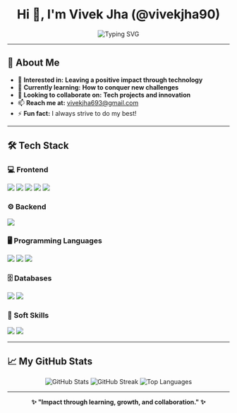 <h1 align="center">Hi 👋, I'm Vivek Jha (@vivekjha90)</h1>
<p align="center">
  <img src="https://readme-typing-svg.demolab.com?font=Fira+Code&pause=1000&center=true&vCenter=true&width=435&lines=Impact+Maker;Tech+Collaborator;Lifelong+Learner" alt="Typing SVG" />
</p>

---

## 👤 About Me

- 👀 **Interested in:** <b>Leaving a positive impact through technology</b>
- 🌱 **Currently learning:** <b>How to conquer new challenges</b>
- 🤝 **Looking to collaborate on:** <b>Tech projects and innovation</b>
- 📫 **Reach me at:** [vivekjha693@gmail.com](mailto:vivekjha693@gmail.com)
- ⚡ **Fun fact:** I always strive to do my best!

---

## 🛠️ Tech Stack

### 💻 Frontend
<p>
  <img src="https://img.shields.io/badge/HTML5-E34F26?style=flat-square&logo=html5&logoColor=white" />
  <img src="https://img.shields.io/badge/CSS3-1572B6?style=flat-square&logo=css3&logoColor=white" />
  <img src="https://img.shields.io/badge/JavaScript-F7DF1E?style=flat-square&logo=javascript&logoColor=black" />
  <img src="https://img.shields.io/badge/Bootstrap-7952B3?style=flat-square&logo=bootstrap&logoColor=white" />
  <img src="https://img.shields.io/badge/React-61DAFB?style=flat-square&logo=react&logoColor=black" />
</p>

### ⚙️ Backend
<p>
  <img src="https://img.shields.io/badge/Node.js-339933?style=flat-square&logo=nodedotjs&logoColor=white" />
</p>

### 🖥️ Programming Languages
<p>
  <img src="https://img.shields.io/badge/C++-00599C?style=flat-square&logo=cplusplus&logoColor=white" />
  <img src="https://img.shields.io/badge/Java-007396?style=flat-square&logo=java&logoColor=white" />
  <img src="https://img.shields.io/badge/JavaScript-F7DF1E?style=flat-square&logo=javascript&logoColor=black" />
</p>

### 🗄️ Databases
<p>
  <img src="https://img.shields.io/badge/MongoDB-47A248?style=flat-square&logo=mongodb&logoColor=white" />
  <img src="https://img.shields.io/badge/SQL-003B57?style=flat-square&logo=postgresql&logoColor=white" />
</p>

### 🧠 Soft Skills
<p>
  <img src="https://img.shields.io/badge/Communication-FFD700?style=flat-square" />
  <img src="https://img.shields.io/badge/Problem%20Solving-98FB98?style=flat-square" />
</p>

---

## 📈 My GitHub Stats

<p align="center">
  <img src="https://github-readme-stats.vercel.app/api?username=vivekjha90&show_icons=true&theme=radical" alt="GitHub Stats" />
  <img src="https://github-readme-streak-stats.herokuapp.com/?user=vivekjha90&theme=radical" alt="GitHub Streak" />
  <img src="https://github-readme-stats.vercel.app/api/top-langs/?username=vivekjha90&layout=compact&theme=radical" alt="Top Languages" />
</p>

---

<p align="center"><b>✨ "Impact through learning, growth, and collaboration." ✨</b></p>
